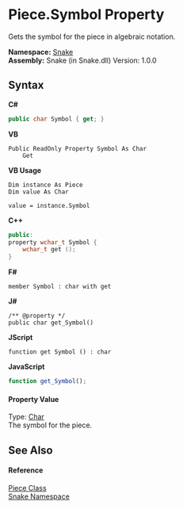 # Piece.Symbol Property 
 

Gets the symbol for the piece in algebraic notation.

**Namespace:**&nbsp;<a href="N_Snake">Snake</a><br />**Assembly:**&nbsp;Snake (in Snake.dll) Version: 1.0.0

## Syntax

**C#**<br />
``` C#
public char Symbol { get; }
```

**VB**<br />
``` VB
Public ReadOnly Property Symbol As Char
	Get
```

**VB Usage**<br />
``` VB Usage
Dim instance As Piece
Dim value As Char

value = instance.Symbol

```

**C++**<br />
``` C++
public:
property wchar_t Symbol {
	wchar_t get ();
}
```

**F#**<br />
``` F#
member Symbol : char with get

```

**J#**<br />
``` J#
/** @property */
public char get_Symbol()

```

**JScript**<br />
``` JScript
function get Symbol () : char

```

**JavaScript**<br />
``` JavaScript
function get_Symbol();

```


#### Property Value
Type: <a href="https://docs.microsoft.com/dotnet/api/system.char" target="_blank" rel="noopener noreferrer">Char</a><br />The symbol for the piece.

## See Also


#### Reference
<a href="T_Snake_Piece">Piece Class</a><br /><a href="N_Snake">Snake Namespace</a><br />
